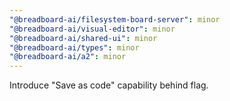 ```yaml
---
"@breadboard-ai/filesystem-board-server": minor
"@breadboard-ai/visual-editor": minor
"@breadboard-ai/shared-ui": minor
"@breadboard-ai/types": minor
"@breadboard-ai/a2": minor
---
```


Introduce "Save as code" capability behind flag.

